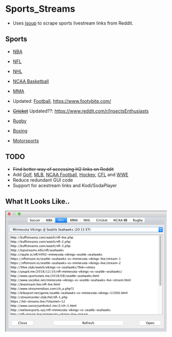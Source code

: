 # Sports_Streams

* Uses [jsoup](https://jsoup.org/) to scrape sports livestream links from Reddit.

## Sports

* [NBA](https://www.reddit.com/r/nbastreams/)
* [NFL](https://www.reddit.com/r/nflstreams/)
* [NHL](https://www.reddit.com/r/NHLStreams/)
* [NCAA Basketball](https://www.reddit.com/r/ncaaBBallStreams/)
* [MMA](https://www.reddit.com/r/MMAStreams/)
* Updated: [Football](https://www.reddit.com/r/redsoccer/), https://www.footybite.com/
* ~~[Cricket](https://www.reddit.com/r/cricketstreams/)~~ Updated??: https://www.reddit.com/r/InsectsEnthusiasts
* [Rugby](https://www.reddit.com/r/rugbystreams/)

* [Boxing](https://www.reddit.com/r/BoxingStreams)
* [Motorsports](https://www.reddit.com/r/motorsportsstreams/)

## TODO

* ~~Find better way of accessing H2 links on Reddit~~
* Add [Golf](https://www.reddit.com/r/PuttStreams/), [MLB](https://www.reddit.com/r/MLBStreams/), [NCAA Football](https://www.reddit.com/r/CFBStreams/), [Hockey](https://www.reddit.com/r/HockeyStreams), [CFL](https://www.reddit.com/r/CFLStreams) and [WWE](https://www.reddit.com/r/WWEstreams)
* Reduce redundant GUI code
* Support for acestream links and Kodi/SodaPlayer

## What It Looks Like..
![What it looks like...](https://github.com/ahudson20/Sports_Streams/blob/master/ddd.png)
